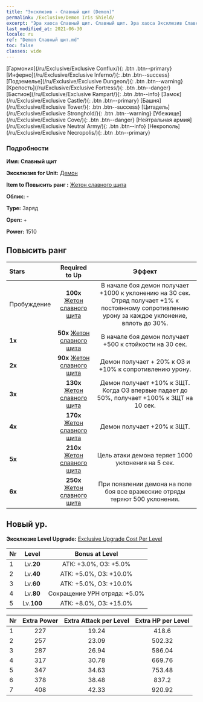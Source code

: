 ```yaml
---
title: "Эксклюзив - Славный щит (Demon)"
permalink: /Exclusive/Demon Iris Shield/
excerpt: "Эра хаоса Славный щит. Славный щит. Эра хаоса Эксклюзив Славный щит. Демон Эксклюзив."
last_modified_at: 2021-06-30
locale: ru
ref: "Demon Славный щит.md"
toc: false
classes: wide
---
```

 [Гармония](/ru/Exclusive/Exclusive Conflux/){: .btn .btn--primary} [Инферно](/ru/Exclusive/Exclusive Inferno/){: .btn .btn--success} [Подземелье](/ru/Exclusive/Exclusive Dungeon/){: .btn .btn--warning} [Крепость](/ru/Exclusive/Exclusive Fortress/){: .btn .btn--danger} [Бастион](/ru/Exclusive/Exclusive Rampart/){: .btn .btn--info} [Замок](/ru/Exclusive/Exclusive Castle/){: .btn .btn--primary} [Башня](/ru/Exclusive/Exclusive Tower/){: .btn .btn--success} [Цитадель](/ru/Exclusive/Exclusive Stronghold/){: .btn .btn--warning} [Убежище](/ru/Exclusive/Exclusive Cove/){: .btn .btn--danger} [Нейтральная армия](/ru/Exclusive/Exclusive Neutral Army/){: .btn .btn--info} [Некрополь](/ru/Exclusive/Exclusive Necropolis/){: .btn .btn--primary} 

### Подробности
 **Имя: Славный щит** 

 **Эксклюзив for Unit:** [Демон](/ru/units/Demon/) 

 **Item to Повысить ранг :** [Жетон славного щита](/ItemsRU/con_913/)

 **Облик:** -

 **Type:** Заряд

 **Open:** +

 **Power:** 1510

## Повысить ранг 

  |     Stars    |  Required to Up | Эффект |
  |:-------------|:---------------:|:---------------:|
  |  Пробуждение  | **100x** [Жетон славного щита](/ItemsRU/con_913/) | В начале боя демон получает +1000 к уклонению на 30 сек. Отряд получает +1% к постоянному сопротивлению урону за каждое уклонение, вплоть до 30%. |
  | **1x** <i class="fas fa-star"/> | **50x** [Жетон славного щита](/ItemsRU/con_913/) | В начале боя демон получает +500 к стойкости на 30 сек. |
  | **2x** <i class="fas fa-star"/> | **90x** [Жетон славного щита](/ItemsRU/con_913/) | Демон получает + 20% к ОЗ и +10% к сопротивлению урону. |
  | **3x** <i class="fas fa-star"/> | **130x** [Жетон славного щита](/ItemsRU/con_913/) | Демон получает +10% к ЗЩТ. Когда ОЗ впервые падает до 50%, получает +100% к ЗЩТ на 10 сек. |
  | **4x** <i class="fas fa-star"/> | **170x** [Жетон славного щита](/ItemsRU/con_913/) | Демон получает +20% к ЗЩТ. |
  | **5x** <i class="fas fa-star"/> | **210x** [Жетон славного щита](/ItemsRU/con_913/) | Цель атаки демона теряет 1000 уклонения на 5 сек. |
  | **6x** <i class="fas fa-star"/> | **250x** [Жетон славного щита](/ItemsRU/con_913/) | При появлении демона на поле боя все вражеские отряды теряют 500 уклонения. |


## Новый ур.
 **Эксклюзив Level Upgrade:** [Exclusive Upgrade Cost Per Level](/Exclusive/ExclusiveUpgradeCostPerLevel/)

  |  Nr  |   Level  | Bonus at Level |
  |:-----|:--------:|:--------------:|
  | 1 | Lv.**20** | АТК: +3.0%, ОЗ: +5.0% |
  | 2 | Lv.**40** | АТК: +5.0%, ОЗ: +10.0% |
  | 3 | Lv.**60** | АТК: +5.0%, ОЗ: +10.0% |
  | 4 | Lv.**80** | Сокращение УРН отряда: +5.0% |
  | 5 | Lv.**100** | АТК: +8.0%, ОЗ: +15.0% |


  |  Nr  |  Extra Power | Extra Attack per Level | Extra HP per Level |
  |:-----|:--------:|:--------:|:--------:|
  | 1 | 227 | 19.24 | 418.6 |
  | 2 | 257 | 23.09 | 502.32 |
  | 3 | 287 | 26.94 | 586.04 |
  | 4 | 317 | 30.78 | 669.76 |
  | 5 | 347 | 34.63 | 753.48 |
  | 6 | 378 | 38.48 | 837.2 |
  | 7 | 408 | 42.33 | 920.92 |


